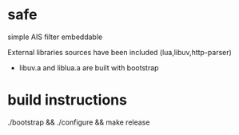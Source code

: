 safe
====

simple AIS filter embeddable

External libraries sources have been included (lua,libuv,http-parser)
- libuv.a and liblua.a are built with bootstrap 


build instructions
==================
 
 ./bootstrap && ./configure && make release
 


